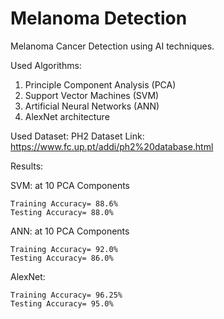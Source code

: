 # Melanoma Detection

Melanoma Cancer Detection using AI techniques.

Used Algorithms:
1. Principle Component Analysis (PCA)
2. Support Vector Machines (SVM)
3. Artificial Neural Networks (ANN)
4. AlexNet architecture

Used Dataset:
PH2 Dataset
Link: https://www.fc.up.pt/addi/ph2%20database.html

Results:

  SVM: at 10 PCA Components
  
    Training Accuracy= 88.6%
    Testing Accuracy= 88.0%
  
  ANN: at 10 PCA Components
  
    Training Accuracy= 92.0%
    Testing Accuracy= 86.0%

  AlexNet:
  
    Training Accuracy= 96.25%
    Testing Accuracy= 95.0%
